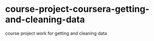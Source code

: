 # course-project-coursera-getting-and-cleaning-data
course project work for getting and cleaning data 
